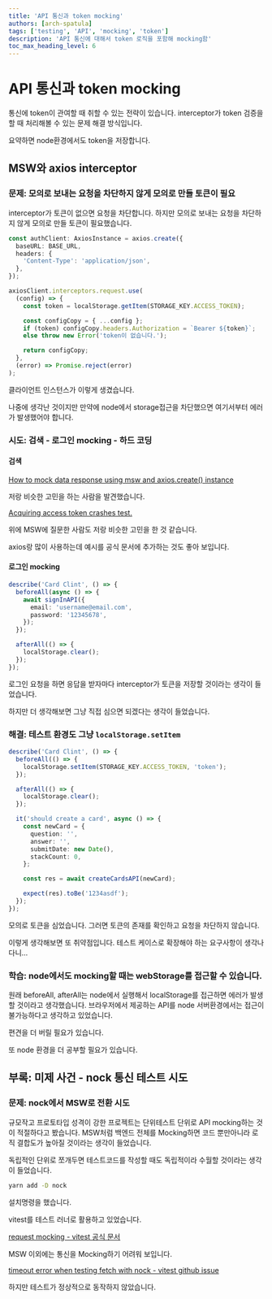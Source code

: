 ```yaml
---
title: 'API 통신과 token mocking'
authors: [arch-spatula]
tags: ['testing', 'API', 'mocking', 'token']
description: 'API 통신에 대해서 token 로직을 포함해 mocking함'
toc_max_heading_level: 6
---
```


# API 통신과 token mocking

통신에 token이 관여할 때 취할 수 있는 전략이 있습니다. interceptor가 token 검증을 할 때 처리해볼 수 있는 문제 해결 방식입니다.

요약하면 node환경에서도 token을 저장합니다.

<!--truncate-->

## MSW와 axios interceptor

### 문제: 모의로 보내는 요청을 차단하지 않게 모의로 만들 토큰이 필요

interceptor가 토큰이 없으면 요청을 차단합니다. 하지만 모의로 보내는 요청을 차단하지 않게 모의로 만들 토큰이 필요했습니다.

```ts
const authClient: AxiosInstance = axios.create({
  baseURL: BASE_URL,
  headers: {
    'Content-Type': 'application/json',
  },
});

axiosClient.interceptors.request.use(
  (config) => {
    const token = localStorage.getItem(STORAGE_KEY.ACCESS_TOKEN);

    const configCopy = { ...config };
    if (token) configCopy.headers.Authorization = `Bearer ${token}`;
    else throw new Error('token이 없습니다.');

    return configCopy;
  },
  (error) => Promise.reject(error)
);
```

클라이언트 인스턴스가 이렇게 생겼습니다.

나중에 생각난 것이지만 만약에 node에서 storage접근을 차단했으면 여기서부터 에러가 발생했어야 합니다.

### 시도: 검색 - 로그인 mocking - 하드 코딩

#### 검색

[How to mock data response using msw and axios.create() instance](https://stackoverflow.com/questions/71970780/how-to-mock-data-response-using-msw-and-axios-create-instance)

저랑 비슷한 고민을 하는 사람을 발견했습니다.

[Acquiring access token crashes test.](https://github.com/mswjs/msw/discussions/549)

위에 MSW에 질문한 사람도 저랑 비슷한 고민을 한 것 같습니다.

axios랑 많이 사용하는데 예시를 공식 문서에 추가하는 것도 좋아 보입니다.

#### 로그인 mocking

```ts
describe('Card Clint', () => {
  beforeAll(async () => {
    await signInAPI({
      email: 'username@email.com',
      password: '12345678',
    });
  });

  afterAll(() => {
    localStorage.clear();
  });
});
```

로그인 요청을 하면 응답을 받자마다 interceptor가 토큰을 저장할 것이라는 생각이 들었습니다.

하지만 더 생각해보면 그냥 직접 심으면 되겠다는 생각이 들었습니다.

### 해결: 테스트 환경도 그냥 `localStorage.setItem`

```ts
describe('Card Clint', () => {
  beforeAll(() => {
    localStorage.setItem(STORAGE_KEY.ACCESS_TOKEN, 'token');
  });

  afterAll(() => {
    localStorage.clear();
  });

  it('should create a card', async () => {
    const newCard = {
      question: '',
      answer: '',
      submitDate: new Date(),
      stackCount: 0,
    };

    const res = await createCardsAPI(newCard);

    expect(res).toBe('1234asdf');
  });
});
```

모의로 토큰을 심었습니다. 그러면 토큰의 존재를 확인하고 요청을 차단하지 않습니다.

이렇게 생각해보면 또 취약점입니다. 테스트 케이스로 확장해야 하는 요구사항이 생각나다니...

### 학습: node에서도 mocking할 때는 webStorage를 접근할 수 있습니다.

원래 beforeAll, afterAll는 node에서 실행해서 localStorage를 접근하면 에러가 발생할 것이라고 생각했습니다. 브라우저에서 제공하는 API를 node 서버환경에서는 접근이 불가능하다고 생각하고 있었습니다.

편견을 더 버릴 필요가 있습니다.

또 node 환경을 더 공부할 필요가 있습니다.

## 부록: 미제 사건 - nock 통신 테스트 시도

### 문제: nock에서 MSW로 전환 시도

규모작고 프로토타입 성격이 강한 프로젝트는 단위테스트 단위로 API mocking하는 것이 적절하다고 봤습니다. MSW처럼 백엔드 전체를 Mocking하면 코드 뿐만아니라 로직 결합도가 높아질 것이라는 생각이 들었습니다.

독립적인 단위로 쪼개두면 테스트코드를 작성할 때도 독립적이라 수월할 것이라는 생각이 들었습니다.

```sh
yarn add -D nock
```

설치명령을 했습니다.

vitest를 테스트 러너로 활용하고 있었습니다.

<!-- ### 시도: ??? -->

<!-- ### 해결: ??? -->

<!-- ### 학습: ??? -->

[request mocking - vitest 공식 문서 ](https://vitest.dev/guide/mocking.html#requests)

MSW 이외에는 통신을 Mocking하기 어려워 보입니다.

[timeout error when testing fetch with nock - vitest github issue](https://github.com/vitest-dev/vitest/issues/3624)

하지만 테스트가 정상적으로 동작하지 않았습니다.
